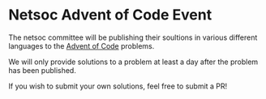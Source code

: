 # Netsoc Advent of Code Event

The netsoc committee will be publishing their soultions in various different languages to the [Advent of Code](http://adventofcode.com/2017) problems. 

We will only provide solutions to a problem at least a day after the problem has been published.

If you wish to submit your own solutions, feel free to submit a PR!
